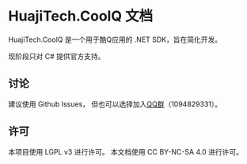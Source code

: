 # HuajiTech.CoolQ 文档

HuajiTech.CoolQ 是一个用于酷Q应用的 .NET SDK，旨在简化开发。

现阶段只对 C# 提供官方支持。

## 讨论

建议使用 Github Issues，
但也可以选择加入[QQ群](https://jq.qq.com/?_wv=1027&k=5HPLCyU)（1094829331）。

## 许可

本项目使用 LGPL v3 进行许可。
本文档使用 CC BY-NC-SA 4.0 进行许可。
